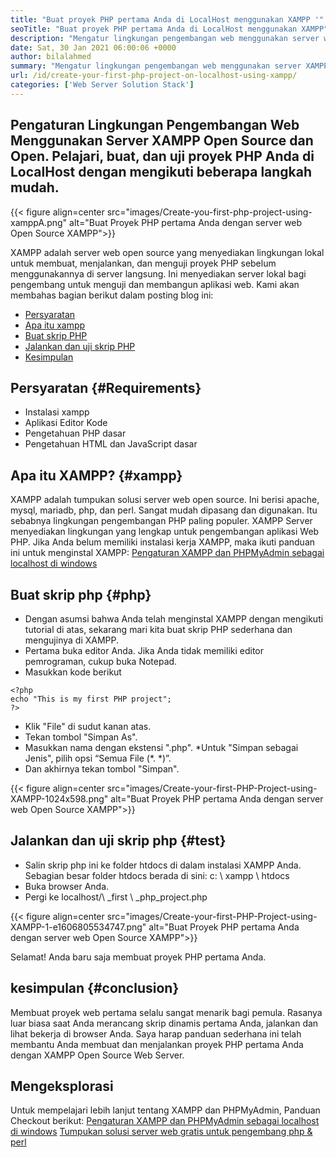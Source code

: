 ```yaml
---
title: "Buat proyek PHP pertama Anda di LocalHost menggunakan XAMPP '" 
seoTitle: "Buat proyek PHP pertama Anda di LocalHost menggunakan XAMPP" 
description: "Mengatur lingkungan pengembangan web menggunakan server web gratis dan open source XAMPP. Buat dan uji proyek PHP Anda di LocalHost dengan mengikuti beberapa langkah mudah." 
date: Sat, 30 Jan 2021 06:00:06 +0000
author: bilalahmed
summary: "Mengatur lingkungan pengembangan web menggunakan server XAMPP open source dan terbuka. Pelajari, buat, dan uji proyek PHP Anda di LocalHost dengan mengikuti beberapa langkah mudah." 
url: /id/create-your-first-php-project-on-localhost-using-xampp/
categories: ['Web Server Solution Stack']
---
```


## Pengaturan Lingkungan Pengembangan Web Menggunakan Server XAMPP Open Source dan Open. Pelajari, buat, dan uji proyek PHP Anda di LocalHost dengan mengikuti beberapa langkah mudah.

{{< figure align=center src="images/Create-you-first-php-project-using-xamppA.png" alt="Buat Proyek PHP pertama Anda dengan server web Open Source XAMPP">}}

XAMPP adalah server web open source yang menyediakan lingkungan lokal untuk membuat, menjalankan, dan menguji proyek PHP sebelum menggunakannya di server langsung. Ini menyediakan server lokal bagi pengembang untuk menguji dan membangun aplikasi web. Kami akan membahas bagian berikut dalam posting blog ini:
  * [Persyaratan][2]
  * [Apa itu xampp][3]
  * [Buat skrip PHP][4]
  * [Jalankan dan uji skrip PHP][5]
  * [Kesimpulan][6]

## Persyaratan   {#Requirements}
  * Instalasi xampp
  * Aplikasi Editor Kode
  * Pengetahuan PHP dasar
  * Pengetahuan HTML dan JavaScript dasar

## Apa itu XAMPP?   {#xampp}
XAMPP adalah tumpukan solusi server web open source. Ini berisi apache, mysql, mariadb, php, dan perl. Sangat mudah dipasang dan digunakan. Itu sebabnya lingkungan pengembangan PHP paling populer. XAMPP Server menyediakan lingkungan yang lengkap untuk pengembangan aplikasi Web PHP. Jika Anda belum memiliki instalasi kerja XAMPP, maka ikuti panduan ini untuk menginstal XAMPP:
[Pengaturan XAMPP dan PHPMyAdmin sebagai localhost di windows][7]

## Buat skrip php   {#php}
  * Dengan asumsi bahwa Anda telah menginstal XAMPP dengan mengikuti tutorial di atas, sekarang mari kita buat skrip PHP sederhana dan mengujinya di XAMPP.
  * Pertama buka editor Anda. Jika Anda tidak memiliki editor pemrograman, cukup buka Notepad.
  * Masukkan kode berikut
```
<?php
echo "This is my first PHP project";
?>
```
  * Klik "File" di sudut kanan atas.
  * Tekan tombol "Simpan As".
  * Masukkan nama dengan ekstensi ".php".
  *Untuk "Simpan sebagai Jenis", pilih opsi “Semua File (\*. \*)”.
  * Dan akhirnya tekan tombol "Simpan".

{{< figure align=center src="images/Create-your-first-PHP-Project-using-XAMPP-1024x598.png" alt="Buat Proyek PHP pertama Anda dengan server web Open Source XAMPP">}}


## Jalankan dan uji skrip php   {#test}
  * Salin skrip php ini ke folder htdocs di dalam instalasi XAMPP Anda. Sebagian besar folder htdocs berada di sini: c: \ xampp \ htdocs
  * Buka browser Anda.
  * Pergi ke localhost/\ _first \ _php_project.php

{{< figure align=center src="images/Create-your-first-PHP-Project-using-XAMPP-1-e1606805534747.png" alt="Buat Proyek PHP pertama Anda dengan server web Open Source XAMPP">}}

Selamat! Anda baru saja membuat proyek PHP pertama Anda.

## kesimpulan   {#conclusion}
Membuat proyek web pertama selalu sangat menarik bagi pemula. Rasanya luar biasa saat Anda merancang skrip dinamis pertama Anda, jalankan dan lihat bekerja di browser Anda. Saya harap panduan sederhana ini telah membantu Anda membuat dan menjalankan proyek PHP pertama Anda dengan XAMPP Open Source Web Server.

## Mengeksplorasi
Untuk mempelajari lebih lanjut tentang XAMPP dan PHPMyAdmin, Panduan Checkout berikut:
[Pengaturan XAMPP dan PHPMyAdmin sebagai localhost di windows][7]
[Tumpukan solusi server web gratis untuk pengembang php & perl][1]

  
[1]: https://products.containerize.com/solution-stack/xampp
[2]: #requirements
[3]: #xampp
[4]: #php
[5]: #test
[6]: #conclusion
[7]: https://blog.containerize.com/database-management-software/how-to-setup-xampp-and-phpmyadmin-as-localhost-on-windows/
